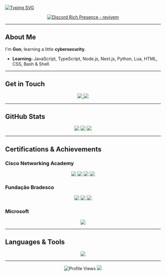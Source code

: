 [![Typing SVG](https://readme-typing-svg.herokuapp.com?color=e6dc2e&lines=Hi,+i'm+gon+)](https://git.io/typing-svg)

<p align="center">
  <a href="https://discord.com/users/1344758973747691713">
    <img src="https://lanyard.cnrad.dev/api/1344758973747691713?theme=dark&borderRadius=10px" alt="Discord Rich Presence - revivem" />
  </a>
</p>

---

## About Me

I'm **Gon**, learning a little **cybersecurity**.

- **Learning:** JavaScript, TypeScript, Node.js, Next.js, Python, Lua, HTML, CSS, Bash & Shell.

---

## Get in Touch

<p align="center">
  <a href="https://discord.com/users/311773217645920256">
    <img src="https://img.shields.io/badge/Discord-codificou-5865F2?style=for-the-badge&logo=discord&logoColor=white" />
  </a>
  <a href="https://t.me/feicoes">
    <img src="https://img.shields.io/badge/Telegram-@feicoes-26A5E4?style=for-the-badge&logo=telegram&logoColor=white" />
  </a>
</p>

---

## GitHub Stats

<p align="center">
  <img src="https://github-readme-stats.vercel.app/api?username=Yankkj&show_icons=true&theme=dark&hide_border=true" />
  <img src="https://github-readme-stats.vercel.app/api/top-langs/?username=Yankkj&theme=dark&hide_border=true&layout=compact" />
  <img src="https://github-readme-streak-stats.herokuapp.com/?user=Yankkj&theme=dark&hide_border=true" />
</p>

---

## Certifications & Achievements

### Cisco Networking Academy
<p align="center">
  <img src="https://img.shields.io/badge/Junior%20Cybersecurity%20Analyst-253149?style=for-the-badge&logo=cisco&logoColor=white" />
  <img src="https://img.shields.io/badge/Ethical%20Hacker-253149?style=for-the-badge&logo=cisco&logoColor=white" />
  <img src="https://img.shields.io/badge/Cybersecurity%20Threat%20Management-253149?style=for-the-badge&logo=cisco&logoColor=white" />
  <img src="https://img.shields.io/badge/Introduction%20to%20Cybersecurity-253149?style=for-the-badge&logo=cisco&logoColor=white" />
</p>

### Fundação Bradesco
<p align="center">
  <img src="https://img.shields.io/badge/Information%20Security-14h-D32F2F?style=for-the-badge" />
  <img src="https://img.shields.io/badge/IT%20Fundamentals-7h-D32F2F?style=for-the-badge" />
  <img src="https://img.shields.io/badge/LGPD-2h-D32F2F?style=for-the-badge" />
</p>

### Microsoft
<p align="center">
  <img src="https://img.shields.io/badge/Create%20a%20Website-2h-00A4EF?style=for-the-badge&logo=microsoft&logoColor=white" />
</p>

---

## Languages & Tools

<p align="center">
  <a href="https://skillicons.dev">
    <img src="https://skillicons.dev/icons?i=js,ts,nodejs,nextjs,py,lua,html,css,bash,windows&perline=5" />
  </a>
</p>

---

<p align="center">
  <img src="https://komarev.com/ghpvc/?username=Yankkj&color=yellow&style=for-the-badge" alt="Profile Views" />
  <img src="https://img.shields.io/badge/Code%20Style-Obsessive-blue?style=for-the-badge&logo=github" />
</p>
